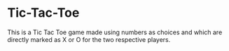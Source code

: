# Tic-Tac-Toe

This is a Tic Tac Toe game made using numbers as choices and which are directly marked as X or O for the two respective players.
